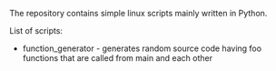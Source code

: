The repository contains simple linux scripts mainly written in Python.

List of scripts:

+ function_generator - generates random source code having foo functions that are called from main and each other
